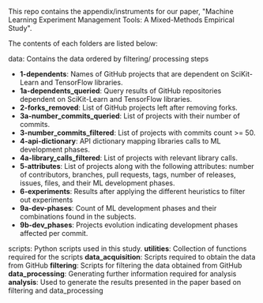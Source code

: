 This repo contains the appendix/instruments for our paper, "Machine Learning Experiment Management Tools: A Mixed-Methods Empirical Study".

The contents of each folders are listed below:

data: Contains the data ordered by filtering/ processing steps
- **1-dependents**: Names of GitHub projects that are dependent on SciKit-Learn and TensorFlow libraries.
- **1a-dependents_queried**: Query results of GitHub repositories dependent on SciKit-Learn and TensorFlow libraries.
- **2-forks_removed**: List of GitHub projects left after removing forks.
- **3a-number_commits_queried**: List of projects with their number of commits.
- **3-number_commits_filtered**: List of projects with commits count >= 50.
- **4-api-dictionary**: API dictionary mapping libraries calls to ML development phases.
- **4a-library_calls_filtered**: List of projects with relevant library calls.
- **5-attributes**: List of projects along with the following attributes: number of contributors, branches, pull requests, tags, number of releases, issues, files, and their ML development phases.
- **6-experiments**: Results after applying the different heuristics to filter out experiments
- **9a-dev-phases**: Count of ML development phases and their combinations found in the subjects.
- **9b-dev_phases**: Projects evolution indicating development phases affected per commit.

scripts: Python scripts used in this study.
  **utilities**: Collection of functions required for the scripts
  **data_acquisition**: Scripts required to obtain the data from GitHub
  **filtering**: Scripts for filtering the data obtained from GitHub
  **data_processing**: Generating further information required for analysis
  **analysis**: Used to generate the results presented in the paper based on filtering and data_processing
